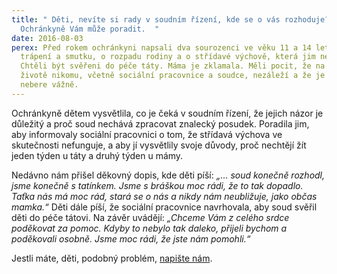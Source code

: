 ```yaml
---
title: " Děti, nevíte si rady v soudním řízení, kde se o vás rozhoduje?
  Ochránkyně Vám může poradit.  "
date: 2016-08-03
perex: Před rokem ochránkyni napsali dva sourozenci ve věku 11 a 14 let o svém
  trápení a smutku, o rozpadu rodiny a o střídavé výchově, která jim nevyhovuje.
  Chtěli být svěřeni do péče táty. Máma je zklamala. Měli pocit, že na jejich
  životě nikomu, včetně sociální pracovnice a soudce, nezáleží a že je nikdo
  nebere vážně.
---
```

Ochránkyně dětem vysvětlila, co je čeká v soudním řízení, že jejich názor je důležitý a proč soud nechává zpracovat znalecký posudek. Poradila jim, aby informovaly sociální pracovnici o tom, že střídavá výchova ve skutečnosti nefunguje, a aby jí vysvětlily svoje důvody, proč nechtějí žít jeden týden u táty a druhý týden u mámy.

Nedávno nám přišel děkovný dopis, kde děti píší: *„… soud konečně rozhodl, jsme konečně s tatínkem. Jsme s bráškou moc rádi, že to tak dopadlo. Taťka nás má moc rád, stará se o nás a nikdy nám neubližuje, jako občas mamka.“* Děti dále píší, že sociální pracovnice navrhovala, aby soud svěřil děti do péče tátovi. Na závěr uvádějí: *„Chceme Vám z celého srdce poděkovat za pomoc. Kdyby to nebylo tak daleko, přijeli bychom a poděkovali osobně. Jsme moc rádi, že jste nám pomohli.“*

Jestli máte, děti, podobný problém, [napište nám](https://deti.ochrance.cz/kdo/jak/).